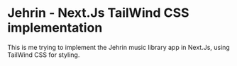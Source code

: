 # Jehrin - Next.Js TailWind CSS implementation

This is me trying to implement the Jehrin music library app in Next.Js, using TailWind CSS for styling.
